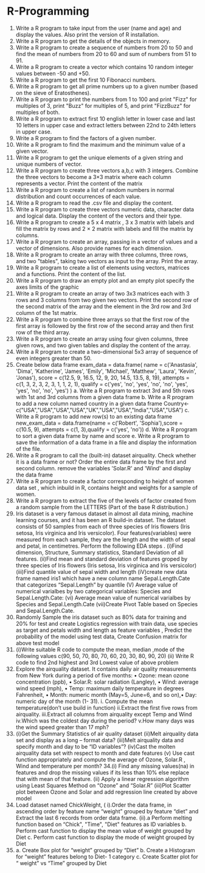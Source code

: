 # R-Programming
1. Write a R program to take input from the user (name and age) and display the values. Also print 
the version of R installation.
2. Write a R program to get the details of the objects in memory.
3. Write a R program to create a sequence of numbers from 20 to 50 and find the mean of numbers 
from 20 to 60 and sum of numbers from 51 to 91.
4. Write a R program to create a vector which contains 10 random integer values between -50 and 
+50.
5. Write a R program to get the first 10 Fibonacci numbers.
6. Write a R program to get all prime numbers up to a given number (based on the sieve of 
Eratosthenes).
7. Write a R program to print the numbers from 1 to 100 and print "Fizz" for multiples of 3, print 
"Buzz" for multiples of 5, and print "FizzBuzz" for multiples of both.
8. Write a R program to extract first 10 english letter in lower case and last 10 letters in upper case 
and extract letters between 22nd to 24th letters in upper case.
9. Write a R program to find the factors of a given number.
10. Write a R program to find the maximum and the minimum value of a given vector.
11. Write a R program to get the unique elements of a given string and unique numbers of vector.
12. Write a R program to create three vectors a,b,c with 3 integers. Combine the three vectors to 
become a 3×3 matrix where each column represents a vector. Print the content of the matrix
13. Write a R program to create a list of random numbers in normal distribution and count 
occurrences of each value.
14. Write a R program to read the .csv file and display the content.
15. Write a R program to create three vectors numeric data, character data and logical data. Display 
the content of the vectors and their type.
16. Write a R program to create a 5 x 4 matrix , 3 x 3 matrix with labels and fill the matrix by rows 
and 2 × 2 matrix with labels and fill the matrix by columns.
17. Write a R program to create an array, passing in a vector of values and a vector of dimensions. 
Also provide names for each dimension.
18. Write a R program to create an array with three columns, three rows, and two "tables", taking 
two vectors as input to the array. Print the array.
19. Write a R program to create a list of elements using vectors, matrices and a functions. Print the 
content of the list.
20. Write a R program to draw an empty plot and an empty plot specify the axes limits of the graphic
21. Write a R program to create an array of two 3x3 matrices each with 3 rows and 3 columns from 
two given two vectors. Print the second row of the second matrix of the array and the element in the 
3rd row and 3rd column of the 1st matrix.
22. Write a R program to combine three arrays so that the first row of the first array is followed by 
the first row of the second array and then first row of the third array.
23. Write a R program to create an array using four given columns, three given rows, and two given 
tables and display the content of the array.
24. Write a R program to create a two-dimensional 5x3 array of sequence of even integers greater 
than 50.
25. Create below data frame
exam_data = data.frame(
name = c('Anastasia', 'Dima', 'Katherine', 'James', 'Emily', 'Michael', 'Matthew', 'Laura', 'Kevin',
'Jonas'),
score = c(12.5, 9, 16.5, 12, 9, 20, 14.5, 13.5, 8, 19),
attempts = c(1, 3, 2, 3, 2, 3, 1, 1, 2, 1),
qualify = c('yes', 'no', 'yes', 'no', 'no', 'yes', 'yes', 'no', 'no', 'yes')
)
a. Write a R program to extract 3rd and 5th rows with 1st and 3rd columns from a given data frame
b. Write a R program to add a new column named country in a given data frame
Country<-c("USA","USA","USA","USA","UK","USA","USA","India","USA","USA")
c. Write a R program to add new row(s) to an existing data frame
new_exam_data = data.frame(name = c('Robert', 'Sophia'),score = c(10.5, 9), attempts = c(1, 
3),qualify = c('yes', 'no'))
d. Write a R program to sort a given data frame by name and score
e. Write a R program to save the information of a data frame in a file and display the information of 
the file.
26. Write a R program to call the (built-in) dataset airquality. Check whether it is a data frame or 
not? Order the entire data frame by the first and second column. remove the variables 'Solar.R' and 
'Wind' and display the data frame
27. Write a R program to create a factor corresponding to height of women data set , which inbuild in 
R, contains height and weights for a sample of women.
28. Write a R program to extract the five of the levels of factor created from a random sample from 
the LETTERS (Part of the base R distribution.)
29. Iris dataset is a very famous dataset in almost all data mining, machine learning courses, and it 
has been an R build-in dataset. The dataset consists of 50 samples from each of three species of Iris 
flowers (Iris setosa, Iris virginica and Iris versicolor). Four features(variables) were measured from 
each sample, they are the length and the width of sepal and petal, in centimetres. Perform the 
following EDA steps .
(i)Find dimension, Structure, Summary statistics, Standard Deviation of all features.
(ii)Find mean and standard deviation of features groped by three species of Iris flowers (Iris setosa, 
Iris virginica and Iris versicolor)
(iii)Find quantile value of sepal width and length
(iV)create new data frame named iris1 which have a new column name Sepal.Length.Cate that 
categorizes “Sepal.Length” by quantile
(V) Average value of numerical varialbes by two categorical variables: Species and 
Sepal.Length.Cate:
(vi) Average mean value of numerical varialbes by Species and Sepal.Length.Cate
(vii)Create Pivot Table based on Species and Sepal.Length.Cate.
30. Randomly Sample the iris dataset such as 80% data for training and 20% for test and create 
Logistics regression with train data, use species as target and petals width and
length as feature variables , Predict the probability of the model using test data, Create Confusion 
matrix for above test model
31. (i)Write suitable R code to compute the mean, median ,mode of the following values
 c(90, 50, 70, 80, 70, 60, 20, 30, 80, 90, 20) 
 (ii) Write R code to find 2nd highest and 3rd
 Lowest value of above problem
32. Explore the airquality dataset. It contains daily air quality measurements from New York during a 
period of five months:
• Ozone: mean ozone concentration (ppb), • Solar.R: solar radiation (Langley),
• Wind: average wind speed (mph), • Temp: maximum daily temperature in degrees Fahrenheit,
• Month: numeric month (May=5, June=6, and so on),• Day: numeric day of the month (1-
31). 
i. Compute the mean temperature(don’t use build in function)
ii.Extract the first five rows from airquality.
iii.Extract all columns from airquality except Temp and Wind
iv.Which was the coldest day during the period?
v.How many days was the wind speed greater than 17 mph?
33. (i)Get the Summary Statistics of air quality dataset
 (ii)Melt airquality data set and display as a long – format data?
 (iii)Melt airquality data and specify month and day to be “ID variables”?
 (iv)Cast the molten airquality data set with respect to month and date features
 (v) Use cast function appropriately and compute the average of Ozone, Solar.R , Wind and 
temperature per month? 
34.(i) Find any missing values(na) in features and drop the missing values if its less than 10%
 else replace that with mean of that feature.
 (ii) Apply a linear regression algorithm using Least Squares Method on “Ozone” and “Solar.R”
 (iii)Plot Scatter plot between Ozone and Solar and add regression line created by above 
 model
35. Load dataset named ChickWeight,
 ( i).Order the data frame, in ascending order by feature name “weight” grouped by feature 
 “diet” and Extract the last 6 records from order data frame.
 (ii).a Perform melting function based on “Chick", "Time", "Diet" features as ID variables
 b. Perform cast function to display the mean value of weight grouped by Diet
 c. Perform cast function to display the mode of weight grouped by Diet
36. a. Create Box plot for “weight” grouped by “Diet”
 b. Create a Histogram for “weight” features belong to Diet- 1 category
 c. Create Scatter plot for “ weight” vs “Time” grouped by Diet
